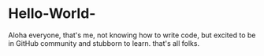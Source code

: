 # Hello-World-

Aloha everyone,
that's me, not knowing how to write code, but excited to be in GitHub community and stubborn to learn. 
that's all folks. 
